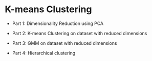 # K-means Clustering

* Part 1: Dimensionality Reduction using PCA

* Part 2: K-means Clustering on dataset with reduced dimensions

* Part 3: GMM on dataset with reduced dimensions

* Part 4: Hierarchical clustering

